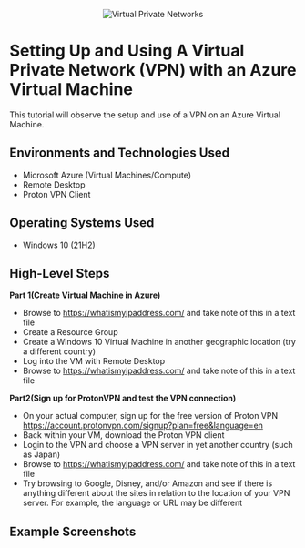 <p align="center">
<img src="https://upload.wikimedia.org/wikipedia/commons/thumb/0/00/Virtual_Private_Network_overview.svg/330px-Virtual_Private_Network_overview.svg.png" alt="Virtual Private Networks"/>
</p>

<h1>Setting Up and Using A Virtual Private Network (VPN) with an Azure Virtual Machine</h1>
This tutorial will observe the setup and use of a VPN on an Azure Virtual Machine. <br />

<h2>Environments and Technologies Used</h2>

- Microsoft Azure (Virtual Machines/Compute)
- Remote Desktop
- Proton VPN Client

<h2>Operating Systems Used </h2>

- Windows 10 (21H2)

<h2>High-Level Steps</h2>

**Part 1(Create Virtual Machine in Azure)**
- Browse to https://whatismyipaddress.com/ and take note of this in a text file
- Create a Resource Group
- Create a Windows 10 Virtual Machine in another geographic location (try a different country)
- Log into the VM with Remote Desktop
- Browse to https://whatismyipaddress.com/ and take note of this in a text file

**Part2(Sign up for ProtonVPN and test the VPN connection)**
- On your actual computer, sign up for the free version of Proton VPN https://account.protonvpn.com/signup?plan=free&language=en  
- Back within your VM, download the Proton VPN client
- Login to the VPN and choose a VPN server in yet another country (such as Japan)
- Browse to https://whatismyipaddress.com/  and take note of this in a text file
- Try browsing to Google, Disney, and/or Amazon and see if there is anything different about the sites in relation to the location of your VPN server. For example, the language or URL may be different


<h2>Example Screenshots</h2>

